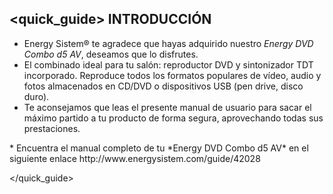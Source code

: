 ## <quick_guide> INTRODUCCIÓN

* Energy Sistem® te agradece que hayas adquirido nuestro *Energy DVD Combo d5 AV*, deseamos que lo disfrutes.
* El combinado ideal para tu salón: reproductor DVD y sintonizador TDT incorporado. Reproduce todos los formatos populares de vídeo, audio y fotos almacenados en CD/DVD o dispositivos USB (pen drive, disco duro).
* Te aconsejamos que leas el presente manual de usuario para sacar el máximo partido a tu producto de forma segura, aprovechando todas sus prestaciones.
<unique>
* Encuentra el manual completo de tu *Energy DVD Combo d5 AV* en el siguiente enlace http://www.energysistem.com/guide/42028 </unique>

</quick_guide>

